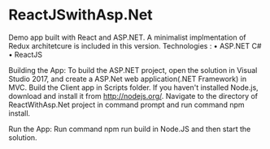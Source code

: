# ReactJSwithAsp.Net
Demo app built with React and ASP.NET. A minimalist implmentation of Redux architetcure is included in this version.
Technologies :
•	ASP.NET C#
•	ReactJS

Building the App: 
To build the ASP.NET project, open the solution in Visual Studio 2017, and create a ASP.Net web application(.NET Framework) in MVC.
Build the Client app in Scripts folder.
If you haven't installed Node.js, download and install it from http://nodejs.org/.
Navigate to the directory of ReactWithAsp.Net project in command prompt and run command npm install.

Run the App: 
Run command npm run build in Node.JS and then start the solution.
